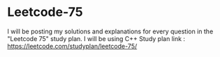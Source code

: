 # Leetcode-75
I will be posting my solutions and explanations for every question in the "Leetcode 75" study plan. I will be using C++
Study plan link : https://leetcode.com/studyplan/leetcode-75/

